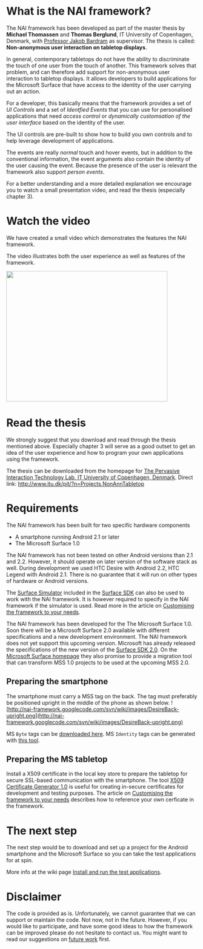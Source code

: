
# What is the NAI framework? #
The NAI framework has been developed as part of the master thesis by **Michael Thomassen** and **Thomas Berglund**, IT University of Copenhagen, Denmark, with [Professor Jakob Bardram](http://www.itu.dk/people/bardram/pmwiki/) as supervisor.
The thesis is called: **Non-anonymous user interaction on tabletop displays**.

In general, contemporary tabletops do not have the ability to discriminate the touch of one user from the touch of another. This framework solves that problem, and can therefore add support for non-anonymous user interaction to tabletop displays.
It allows developers to build applications for the Microsoft Surface that have access to the identity of the user carrying out an action.

For a developer, this basically means that the framework provides a set of _UI Controls_ and a set of _Identfied Events_ that you can use for personalised applications that need _access control_ or _dynamically customsation of the user interface_ based on the identity of the user.

The UI controls are pre-built to show how to build you own controls and to help leverage development of applications.

The events are really _normal_ touch and hover events, but in addition to the conventional information, the event arguments also contain the identity of the user causing the event. Because the presence of the user is relevant the framework also support _person events_.

For a better understanding and a more detailed explanation we encourage you to watch a small presentation video, and read the thesis (especially chapter 3).

# Watch the video #
We have created a small video which demonstrates the features the NAI framework.

The video illustrates both the user experience as well as features of the framework.

<a href='http://www.youtube.com/watch?feature=player_embedded&v=H9n6vRNgNR8' target='_blank'><img src='http://img.youtube.com/vi/H9n6vRNgNR8/0.jpg' width='425' height=344 /></a>

# Read the thesis #
We strongly suggest that you download and read through the thesis mentioned above. Especially chapter 3 will serve as a good outset to get an idea of the user experience and how to program your own applications using the framework.

The thesis can be downloaded from the homepage for [The Pervasive Interaction Technology Lab, IT University of Copenhagen, Denmark](http://pit.itu.dk).
Direct link: http://www.itu.dk/pit/?n=Projects.NonAnnTabletop

# Requirements #
The NAI framework has been built for two specific hardware components
  * A smartphone running Android 2.1 or later
  * The Microsoft Surface 1.0

The NAI framework has not been tested on other Android versions than 2.1 and 2.2. However, it should operate on later version of the software stack as well. During development we used HTC Desire with Android 2.2, HTC Legend with Android 2.1.
There is no guarantee that it will run on other types of hardware or Android versions.

The [Surface Simulator](http://msdn.microsoft.com/en-us/library/ee804952(v=Surface.10).aspx) included in the [Surface SDK](http://msdn.microsoft.com/en-us/library/ee804767(v=Surface.10).aspx) can also be used to work with the NAI framework. It is however required to specify in the NAI framework if the simulator is used. Read more in the article on [Customising the framework to your needs](Customising.md).

The NAI framework has been developed for the The Microsoft Surface 1.0. Soon there will be a Microsoft Surface 2.0 available with different specifications and a new development environment. The NAI framework does not yet support this upcoming version.
Microsoft has already released the specifications of the new version of the [Surface SDK 2.0](http://msdn.microsoft.com/en-us/library/ff727815.aspx).
On the [Microsoft Surface homepage](http://www.surface.com) they also promise to provide a migration tool that can transform MSS 1.0 projects to be used at the upcoming MSS 2.0.

## Preparing the smartphone ##
The smartphone must carry a MSS tag on the back. The tag must preferably be positioned upright in the middle of the phone as shown below.
![http://nai-framework.googlecode.com/svn/wiki/images/DesireBack-upright.png](http://nai-framework.googlecode.com/svn/wiki/images/DesireBack-upright.png)

MS `Byte` tags can be [downloaded here](http://www.microsoft.com/download/en/details.aspx?displaylang=en&id=11029). MS `Identity` tags can be generated with [this tool](http://msdn.microsoft.com/en-us/library/ee804803(v=surface.10).aspx).

## Preparing the MS tabletop ##
Install a X509 certificate in the local key store to prepare the tabletop for secure SSL-based communication with the smartphone. The tool [X509 Certificate Generator 1.0](http://www.softpedia.com/get/Security/Security-Related/X509-Certificate-Generator.shtml) is useful for creating in-secure certificates for development and testing purposes. The article on [Customising the framework to your needs](Customising.md) describes how to reference your own cerficate in the framework.

# The next step #
The next step would be to download and set up a project for the Android smartphone and the Microsoft Surface so you can take the test applications for at spin.

More info at the wiki page [Install and run the test applications](InstallAndRun.md).

# Disclaimer #
The code is provided as is. Unfortunately, we cannot guarantee that we can support or maintain the code. Not now, not in the future. However, if you would like to participate, and have some good ideas to how the framework can be improved please do not hesitate to contact us. You might want to read our suggestions on [future work](Improving.md) first.